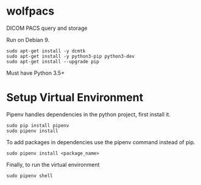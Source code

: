 # wolfpacs
DICOM PACS query and storage

Run on Debian 9.

```
sudo apt-get install -y dcmtk
sudo apt-get install -y python3-pip python3-dev
sudo apt-get install --upgrade pip
```

Must have Python 3.5+ 

# Setup Virtual Environment

Pipenv handles dependencies in the python project, first install it. 

```
sudo pip install pipenv 
sudo pipenv install
```

To add packages in dependencies use the pipenv command instead of pip.

```
sudo pipenv install <package_name>
```

Finally, to  run the virtual environment 

```
sudo pipenv shell
```

